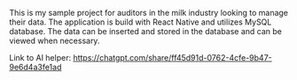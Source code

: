 This is my sample project for auditors in the milk industry looking to manage their data. The application is build with React Native and utilizes MySQL database. The data can be inserted and stored in the database and can be viewed when necessary. 

Link to AI helper: https://chatgpt.com/share/ff45d91d-0762-4cfe-9b47-9e6d4a3fe1ad 
